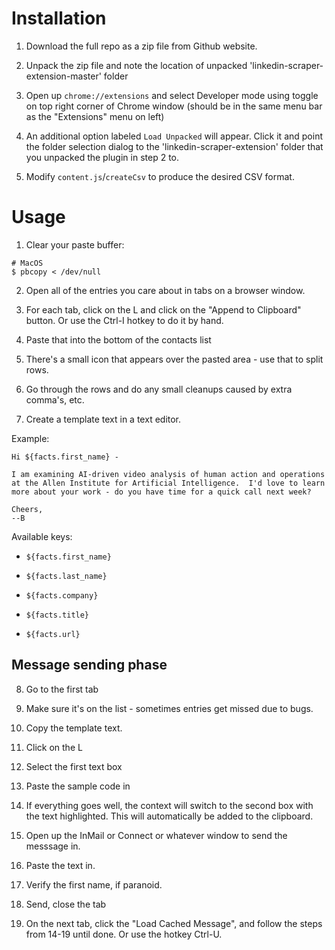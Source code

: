 # Installation

1) Download the full repo as a zip file from Github website.

2) Unpack the zip file and note the location of unpacked 'linkedin-scraper-extension-master' folder 

3) Open up `chrome://extensions` and select Developer mode using toggle on top right corner of Chrome window (should be in the same menu bar as the "Extensions" menu on left)

4) An additional option labeled `Load Unpacked` will appear.  Click it and point the folder selection dialog to the 'linkedin-scraper-extension' folder that you unpacked the plugin in step 2 to.

5) Modify `content.js`/`createCsv` to produce the desired CSV format.

# Usage

1. Clear your paste buffer:
  ```
  # MacOS
  $ pbcopy < /dev/null
  ```

2. Open all of the entries you care about in tabs on a browser window.

3. For each tab, click on the L and click on the "Append to Clipboard" button.  Or use the Ctrl-I hotkey to do it by hand.

4. Paste that into the bottom of the contacts list

5. There's a small icon that appears over the pasted area - use that to split rows.

6. Go through the rows and do any small cleanups caused by extra comma's, etc.

7. Create a template text in a text editor.

Example:
```
Hi ${facts.first_name} -

I am examining AI-driven video analysis of human action and operations at the Allen Institute for Artificial Intelligence.  I'd love to learn more about your work - do you have time for a quick call next week?

Cheers,
--B 

```

Available keys:

  * `${facts.first_name}`

  * `${facts.last_name}`

  * `${facts.company}`

  * `${facts.title}`

  * `${facts.url}`

## Message sending phase

8. Go to the first tab

9. Make sure it's on the list - sometimes entries get missed due to bugs.

10. Copy the template text.

11. Click on the L

12. Select the first text box

13. Paste the sample code in

14. If everything goes well, the context will switch to the second box with the text highlighted.  This will automatically be added to the clipboard.

15. Open up the InMail or Connect or whatever window to send the messsage in.

16. Paste the text in.

17. Verify the first name, if paranoid.

18. Send, close the tab

19. On the next tab, click the "Load Cached Message", and follow the steps from 14-19 until done.  Or use the hotkey Ctrl-U.
